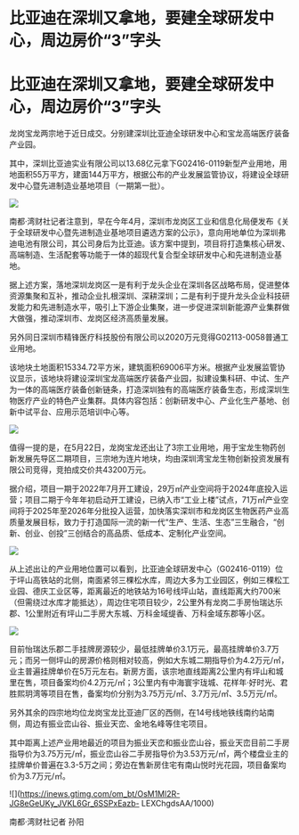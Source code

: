 # 比亚迪在深圳又拿地，要建全球研发中心，周边房价“3”字头

# 比亚迪在深圳又拿地，要建全球研发中心，周边房价“3”字头

龙岗宝龙两宗地于近日成交。分别建深圳比亚迪全球研发中心和宝龙高端医疗装备产业园。

其中，深圳比亚迪实业有限公司以13.68亿元拿下G02416-0119新型产业用地，用地面积55万平方，建面144万平方，根据公布的产业发展监管协议，将建设全球研发中心暨先进制造业基地项目（一期第一批）。

![](https://inews.gtimg.com/om_bt/O1d6-pRi84KT0gRJykmcn9cIm4AYyCduBqaqjvURiuUa0AA/1000)

南都·湾财社记者注意到，早在今年4月，深圳市龙岗区工业和信息化局便发布《关于全球研发中心暨先进制造业基地项目遴选方案的公示》，意向用地单位为深圳弗迪电池有限公司，其公司身后为比亚迪。该方案中提到，项目将打造集核心研发、高端制造、生活配套等功能于一体的超现代复合型全球研发中心和先进制造业基地。

据上述方案，落地深圳龙岗区一是有利于龙头企业在深圳各区战略布局，促进整体资源集聚和互补，推动企业扎根深圳、深耕深圳；二是有利于提升龙头企业科技研发能力和先进制造水平，吸引上下游企业集聚，进一步促进深圳新能源产业集群做大做强，推动深圳市、龙岗区经济高质量发展。

另外同日深圳市精锋医疗科技股份有限公司以2020万元竞得G02113-0058普通工业用地。

该地块土地面积15334.72平方米，建筑面积69006平方米。根据产业发展监管协议显示，该地块将建设深圳宝龙高端医疗装备产业园，拟建设集科研、中试、生产为一体的高端医疗装备创新链条，打造深圳独有的高端医疗装备生态，形成深圳生物医疗产业的特色产业集群。具体内容包括：创新研发中心、产业化生产基地、创新中试平台、应用示范培训中心等。

![](https://inews.gtimg.com/om_bt/OxxI1YNxtGlBNevDYWIYL2crKHSrSfJXIcZnttwZUf3qgAA/1000)

值得一提的是，在5月22日，龙岗宝龙还出让了3宗工业用地，用于宝龙生物药创新发展先导区二期项目，三宗地为连片地块，均由深圳湾宝龙生物创新投资发展有限公司竞得，竞拍成交价共43200万元。

据介绍，项目一期于2022年7月开工建设，29万㎡产业空间将于2024年底投入运营；项目二期于今年年初启动开工建设，已纳入市“工业上楼”试点，71万㎡产业空间将于2025年至2026年分批投入运营，加快落实深圳市和龙岗区生物医药产业高质量发展目标，致力于打造国际一流的新一代“生产、生活、生态”三生融合，“创新、创业、创投”三创结合的高品质、低成本、定制化产业空间。

![](https://inews.gtimg.com/om_bt/O93ZaTWrZNbY8AiItljogx11i0sESmMlco3rj2PUPp9GkAA/1000)

从上述出让的产业用地位置可以看到，比亚迪全球研发中心（G02416-0119）位于坪山高铁站的北侧，南面紧邻三棵松水库，周边大多为工业园区，例如三棵松工业园、德庆工业区等，距离最近的地铁站为16号线坪山站，直线距离大约700米（但需绕过水库才能抵达），周边住宅项目较少，2公里外有龙岗二手房怡瑞达乐郡、1公里附近有坪山二手房大东城、万科金域缇香、万科金域东郡等小区。

![](https://inews.gtimg.com/om_bt/OsBy5dAI2fHOog0aZL_ONaBmqL4czazgMZ5VQlUyfWhzAAA/1000)

目前怡瑞达乐郡二手挂牌房源较少，最低挂牌单价3.1万元，最高挂牌单价3.7万元；而另一侧坪山的房源价格则相对较高，例如大东城二期指导价为4.2万元/㎡，业主普遍挂牌单价在5万元左右。新房方面，该宗地直线距离2公里内有坪山和城里在售，项目备案均价4.2万元/㎡；3公里内有中海寰宇珑城、花样年·好时光、君胜熙玥湾等项目在售，备案均价分别为3.75万元/㎡、3.7万元/㎡、3.5万元/㎡。

另外其余的四宗地均位龙岗宝龙比亚迪厂区的西侧，在14号线地铁线南约站南侧，周边有振业峦山谷、振业天峦、金地名峰等住宅项目。

其中距离上述产业用地最近的项目为振业天峦和振业峦山谷，振业天峦目前二手房指导价为3.75万元/㎡，振业峦山谷二手房指导价为3.53万元/㎡，两个楼盘业主的挂牌单价普遍在3.3-5万之间；旁边在售新房住宅有南山悦时光花园，项目备案均价为3.7万元/㎡。

![](https://inews.gtimg.com/om_bt/OsM1Ml2R-JG8eGeUKy_JVKL6Gr_6SSPxEazb-
LEXChgdsAA/1000)

南都·湾财社记者 孙阳

